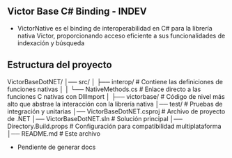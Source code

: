 ## Victor Base C# Binding - INDEV

- VictorNative es el binding de interoperabilidad en C# para la librería nativa Victor, proporcionando acceso eficiente a sus funcionalidades de indexación y búsqueda

## Estructura del proyecto

VictorBaseDotNET/
│── src/
│   ├── interop/              # Contiene las definiciones de funciones nativas
│   │   └── NativeMethods.cs   # Enlace directo a las funciones C nativas con DllImport
│   ├── victorbase/           # Código de nivel más alto que abstrae la interacción con la librería nativa
│── test/                     # Pruebas de integración y unitarias
│── VictorBaseDotNET.csproj       # Archivo de proyecto de .NET
│── VictorBaseDotNET.sln          # Solución principal
│── Directory.Build.props     # Configuración para compatibilidad multiplataforma
│── README.md                 # Este archivo


- Pendiente de generar docs